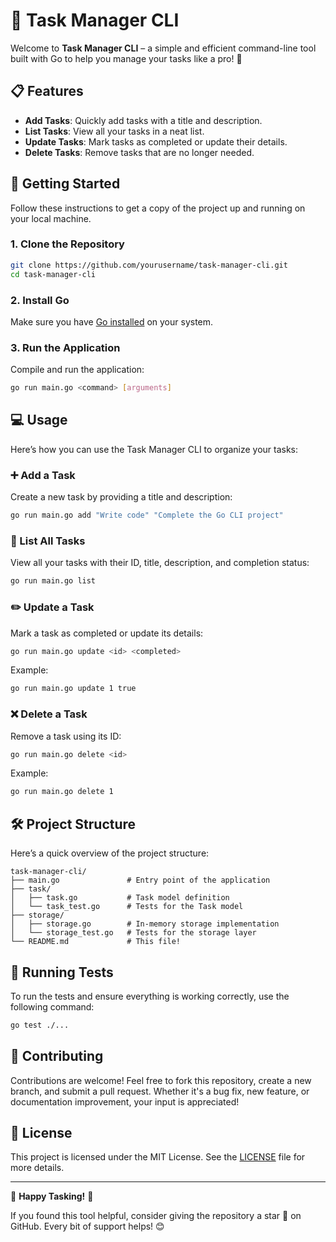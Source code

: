 
# 📝 Task Manager CLI

Welcome to **Task Manager CLI** – a simple and efficient command-line tool built with Go to help you manage your tasks like a pro! 🚀

## 📋 Features

- **Add Tasks**: Quickly add tasks with a title and description.
- **List Tasks**: View all your tasks in a neat list.
- **Update Tasks**: Mark tasks as completed or update their details.
- **Delete Tasks**: Remove tasks that are no longer needed.

## 🚀 Getting Started

Follow these instructions to get a copy of the project up and running on your local machine.

### 1. **Clone the Repository**

```bash
git clone https://github.com/yourusername/task-manager-cli.git
cd task-manager-cli
```

### 2. **Install Go**

Make sure you have [Go installed](https://golang.org/doc/install) on your system.

### 3. **Run the Application**

Compile and run the application:

```bash
go run main.go <command> [arguments]
```

## 💻 Usage

Here’s how you can use the Task Manager CLI to organize your tasks:

### ➕ Add a Task

Create a new task by providing a title and description:

```bash
go run main.go add "Write code" "Complete the Go CLI project"
```

### 📜 List All Tasks

View all your tasks with their ID, title, description, and completion status:

```bash
go run main.go list
```

### ✏️ Update a Task

Mark a task as completed or update its details:

```bash
go run main.go update <id> <completed>
```

Example:
```bash
go run main.go update 1 true
```

### ❌ Delete a Task

Remove a task using its ID:

```bash
go run main.go delete <id>
```

Example:
```bash
go run main.go delete 1
```

## 🛠️ Project Structure

Here’s a quick overview of the project structure:

```
task-manager-cli/
├── main.go               # Entry point of the application
├── task/
│   ├── task.go           # Task model definition
│   └── task_test.go      # Tests for the Task model
├── storage/
│   ├── storage.go        # In-memory storage implementation
│   └── storage_test.go   # Tests for the storage layer
└── README.md             # This file!
```

## 🧪 Running Tests

To run the tests and ensure everything is working correctly, use the following command:

```bash
go test ./...
```

## 🎉 Contributing

Contributions are welcome! Feel free to fork this repository, create a new branch, and submit a pull request. Whether it's a bug fix, new feature, or documentation improvement, your input is appreciated!

## 📜 License

This project is licensed under the MIT License. See the [LICENSE](LICENSE) file for more details.

---

🎉 **Happy Tasking!** 🎉

If you found this tool helpful, consider giving the repository a star 🌟 on GitHub. Every bit of support helps! 😊
